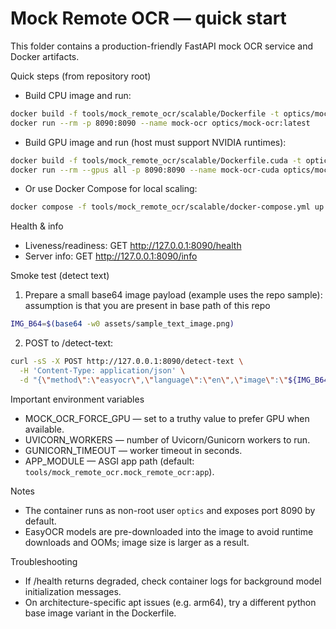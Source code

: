 # Mock Remote OCR — quick start

This folder contains a production-friendly FastAPI mock OCR service and Docker artifacts.

Quick steps (from repository root)

- Build CPU image and run:

```bash
docker build -f tools/mock_remote_ocr/scalable/Dockerfile -t optics/mock-ocr:latest .
docker run --rm -p 8090:8090 --name mock-ocr optics/mock-ocr:latest
```

- Build GPU image and run (host must support NVIDIA runtimes):

```bash
docker build -f tools/mock_remote_ocr/scalable/Dockerfile.cuda -t optics/mock-ocr:cuda .
docker run --rm --gpus all -p 8090:8090 --name mock-ocr-cuda optics/mock-ocr:cuda
```

- Or use Docker Compose for local scaling:

```bash
docker compose -f tools/mock_remote_ocr/scalable/docker-compose.yml up --build
```

Health & info

- Liveness/readiness: GET http://127.0.0.1:8090/health
- Server info:  GET http://127.0.0.1:8090/info

Smoke test (detect text)

1) Prepare a small base64 image payload (example uses the repo sample):
assumption is that you are present in base path of this repo

```bash
IMG_B64=$(base64 -w0 assets/sample_text_image.png)
```

2) POST to /detect-text:

```bash
curl -sS -X POST http://127.0.0.1:8090/detect-text \
  -H 'Content-Type: application/json' \
  -d "{\"method\":\"easyocr\",\"language\":\"en\",\"image\":\"${IMG_B64}\"}"
```

Important environment variables

- MOCK_OCR_FORCE_GPU — set to a truthy value to prefer GPU when available.
- UVICORN_WORKERS — number of Uvicorn/Gunicorn workers to run.
- GUNICORN_TIMEOUT — worker timeout in seconds.
- APP_MODULE — ASGI app path (default: `tools/mock_remote_ocr.mock_remote_ocr:app`).

Notes

- The container runs as non-root user `optics` and exposes port 8090 by default.
- EasyOCR models are pre-downloaded into the image to avoid runtime downloads and OOMs; image size is larger as a result.

Troubleshooting

- If /health returns degraded, check container logs for background model initialization messages.
- On architecture-specific apt issues (e.g. arm64), try a different python base image variant in the Dockerfile.
